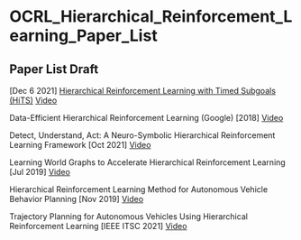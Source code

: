 # OCRL_Hierarchical_Reinforcement_Learning_Paper_List

## Paper List Draft

[Dec 6 2021] [Hierarchical Reinforcement Learning with Timed Subgoals (HiTS)](https://github.com/SiyiDai/OCRL_Hierarchical_Reinforcement_Learning_Paper_List/blob/master/Trajectory_Planning_for_Autonomous_Vehicles_Using_Hierarchical_Reinforcement_Learning.pdf)   [Video](https://www.youtube.com/watch?v=JkPaI3uZU6c)

Data-Efficient Hierarchical Reinforcement Learning (Google) [2018] [Video](https://www.youtube.com/watch?v=VetQHnyiRrI)

Detect, Understand, Act: A Neuro-Symbolic Hierarchical Reinforcement Learning Framework [Oct 2021] [Video](https://www.youtube.com/watch?v=1gsLt-zFXiY)

Learning World Graphs to Accelerate Hierarchical Reinforcement Learning [Jul 2019] [Video](https://www.youtube.com/watch?v=Qk4lJdp7ZAs)

Hierarchical Reinforcement Learning Method for Autonomous Vehicle Behavior Planning [Nov 2019] [Video](https://www.youtube.com/watch?v=I4KGeYYyP4g)

Trajectory Planning for Autonomous Vehicles Using Hierarchical Reinforcement Learning [IEEE ITSC 2021] [Video](https://www.youtube.com/watch?v=R5nWhzCBLFs)
